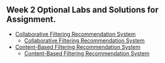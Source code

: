 ## Week 2 Optional Labs and Solutions for Assignment.
* [Collaborative Filtering Recommendation System](https://github.com/vhoang1206/Coursera-Machine-Learning-Specialization/tree/main/Course%203%20-%20Unsupervised%20Learning%2C%20Recommenders%2C%20Reinforcement%20Learning/Course%203%20-%20Week%202/Collaborative%20Filtering%20RecSys)
   * [Collaborative Filtering Recommendation System](https://github.com/vhoang1206/Coursera-Machine-Learning-Specialization/blob/main/Course%203%20-%20Unsupervised%20Learning%2C%20Recommenders%2C%20Reinforcement%20Learning/Course%203%20-%20Week%202/Collaborative%20Filtering%20RecSys/C3_W2_Collaborative_RecSys_Assignment.ipynb)
* [Content-Based Filtering Recommendation System](https://github.com/vhoang1206/Coursera-Machine-Learning-Specialization/tree/main/Course%203%20-%20Unsupervised%20Learning%2C%20Recommenders%2C%20Reinforcement%20Learning/Course%203%20-%20Week%202/Content-Based%20Filtering%20RecSys)
    * [Content-Based Filtering Recommendation System](https://github.com/vhoang1206/Coursera-Machine-Learning-Specialization/blob/main/Course%203%20-%20Unsupervised%20Learning%2C%20Recommenders%2C%20Reinforcement%20Learning/Course%203%20-%20Week%202/Content-Based%20Filtering%20RecSys/C3_W2_RecSysNN_Assignment.ipynb)
